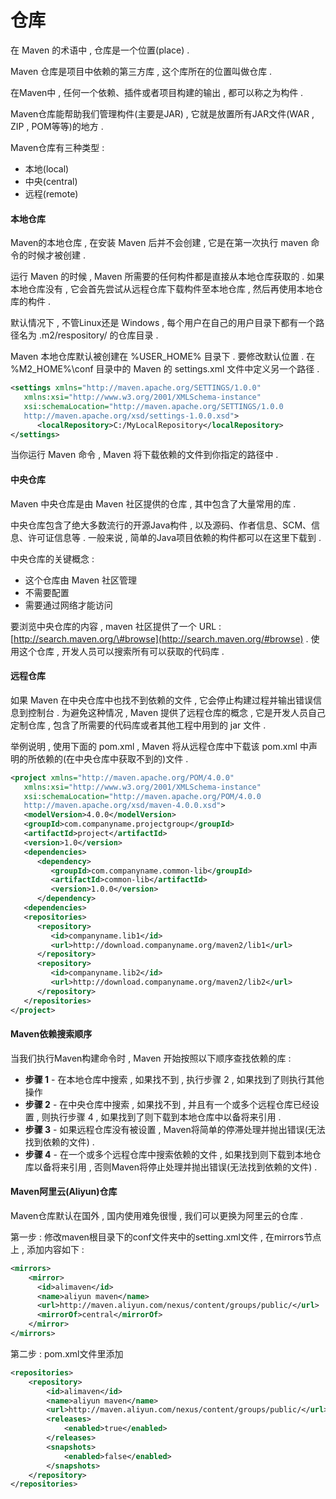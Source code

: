 # 仓库

在 Maven 的术语中 , 仓库是一个位置\(place\) .

Maven 仓库是项目中依赖的第三方库 , 这个库所在的位置叫做仓库 .

在Maven中 , 任何一个依赖、插件或者项目构建的输出 , 都可以称之为构件 .

Maven仓库能帮助我们管理构件\(主要是JAR\) , 它就是放置所有JAR文件\(WAR , ZIP , POM等等\)的地方 .

Maven仓库有三种类型 :

* 本地\(local\)
* 中央\(central\)
* 远程\(remote\)

#### 本地仓库

Maven的本地仓库 , 在安装 Maven 后并不会创建 , 它是在第一次执行 maven 命令的时候才被创建 .

运行 Maven 的时候 , Maven 所需要的任何构件都是直接从本地仓库获取的 . 如果本地仓库没有 , 它会首先尝试从远程仓库下载构件至本地仓库 , 然后再使用本地仓库的构件 .

默认情况下 , 不管Linux还是 Windows , 每个用户在自己的用户目录下都有一个路径名为 .m2/respository/ 的仓库目录 .

Maven 本地仓库默认被创建在 %USER\_HOME% 目录下 . 要修改默认位置 . 在 %M2\_HOME%\conf 目录中的 Maven 的 settings.xml 文件中定义另一个路径 .

```XML
<settings xmlns="http://maven.apache.org/SETTINGS/1.0.0"
   xmlns:xsi="http://www.w3.org/2001/XMLSchema-instance"
   xsi:schemaLocation="http://maven.apache.org/SETTINGS/1.0.0 
   http://maven.apache.org/xsd/settings-1.0.0.xsd">
      <localRepository>C:/MyLocalRepository</localRepository>
</settings>
```

当你运行 Maven 命令 , Maven 将下载依赖的文件到你指定的路径中 .

#### 中央仓库

Maven 中央仓库是由 Maven 社区提供的仓库 , 其中包含了大量常用的库 .

中央仓库包含了绝大多数流行的开源Java构件 , 以及源码、作者信息、SCM、信息、许可证信息等 . 一般来说 , 简单的Java项目依赖的构件都可以在这里下载到 .

中央仓库的关键概念 :

* 这个仓库由 Maven 社区管理
* 不需要配置
* 需要通过网络才能访问

要浏览中央仓库的内容 , maven 社区提供了一个 URL : [http://search.maven.org/\#browse](http://search.maven.org/#browse) . 使用这个仓库 , 开发人员可以搜索所有可以获取的代码库 .

#### 远程仓库

如果 Maven 在中央仓库中也找不到依赖的文件 , 它会停止构建过程并输出错误信息到控制台 . 为避免这种情况 , Maven 提供了远程仓库的概念 , 它是开发人员自己定制仓库 , 包含了所需要的代码库或者其他工程中用到的 jar 文件 .

举例说明 , 使用下面的 pom.xml , Maven 将从远程仓库中下载该 pom.xml 中声明的所依赖的\(在中央仓库中获取不到的\)文件 .

```XML
<project xmlns="http://maven.apache.org/POM/4.0.0"
   xmlns:xsi="http://www.w3.org/2001/XMLSchema-instance"
   xsi:schemaLocation="http://maven.apache.org/POM/4.0.0
   http://maven.apache.org/xsd/maven-4.0.0.xsd">
   <modelVersion>4.0.0</modelVersion>
   <groupId>com.companyname.projectgroup</groupId>
   <artifactId>project</artifactId>
   <version>1.0</version>
   <dependencies>
      <dependency>
         <groupId>com.companyname.common-lib</groupId>
         <artifactId>common-lib</artifactId>
         <version>1.0.0</version>
      </dependency>
   <dependencies>
   <repositories>
      <repository>
         <id>companyname.lib1</id>
         <url>http://download.companyname.org/maven2/lib1</url>
      </repository>
      <repository>
         <id>companyname.lib2</id>
         <url>http://download.companyname.org/maven2/lib2</url>
      </repository>
   </repositories>
</project>
```

#### Maven依赖搜索顺序

当我们执行Maven构建命令时 , Maven 开始按照以下顺序查找依赖的库 :

* **步骤 1** - 在本地仓库中搜索 , 如果找不到 , 执行步骤 2 , 如果找到了则执行其他操作
* **步骤 2** - 在中央仓库中搜索 , 如果找不到 , 并且有一个或多个远程仓库已经设置 , 则执行步骤 4 , 如果找到了则下载到本地仓库中以备将来引用 . 
* **步骤 3** - 如果远程仓库没有被设置 , Maven将简单的停滞处理并抛出错误\(无法找到依赖的文件\) . 
* **步骤 4** - 在一个或多个远程仓库中搜索依赖的文件 , 如果找到则下载到本地仓库以备将来引用 , 否则Maven将停止处理并抛出错误\(无法找到依赖的文件\) . 

#### Maven阿里云\(Aliyun\)仓库

Maven仓库默认在国外 , 国内使用难免很慢 , 我们可以更换为阿里云的仓库 .

第一步 : 修改maven根目录下的conf文件夹中的setting.xml文件 , 在mirrors节点上 , 添加内容如下 :

```XML
<mirrors>
    <mirror>
      <id>alimaven</id>
      <name>aliyun maven</name>
      <url>http://maven.aliyun.com/nexus/content/groups/public/</url>
      <mirrorOf>central</mirrorOf>        
    </mirror>
</mirrors>
```

第二步 : pom.xml文件里添加

```XML
<repositories>  
    <repository>  
        <id>alimaven</id>  
        <name>aliyun maven</name>  
        <url>http://maven.aliyun.com/nexus/content/groups/public/</url>  
        <releases>  
            <enabled>true</enabled>  
        </releases>  
        <snapshots>  
            <enabled>false</enabled>  
        </snapshots>  
    </repository>  
</repositories>
```



